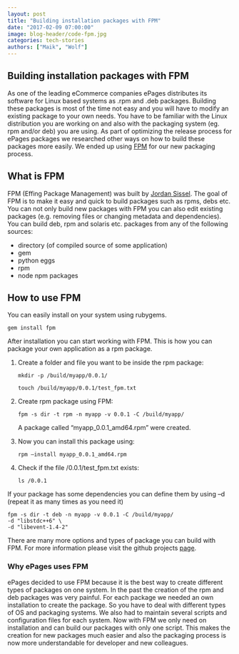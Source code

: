 ```yaml
---
layout: post
title: "Building installation packages with FPM"
date: "2017-02-09 07:00:00"
image: blog-header/code-fpm.jpg
categories: tech-stories
authors: ["Maik", "Wolf"]
---
```


## Building installation packages with FPM

As one of the leading eCommerce companies ePages distributes its software for Linux based systems as .rpm and .deb packages.
Building these packages is most of the time not easy and you will have to modify an existing package to your own needs.
You have to be familiar with the Linux distribution you are working on and also with the packaging system (eg. rpm and/or deb) you are using.
As part of optimizing the release process for ePages packages we researched other ways on how to build these packages more easily.
We ended up using [FPM](https://github.com/jordansissel/fpm/wiki) for our new packaging process.

## What is FPM

FPM (Effing Package Management) was built by [Jordan Sissel](https://twitter.com/jordansissel?lang=de).
The goal of FPM is to make it easy and quick to build packages such as rpms, debs etc.
You can not only build new packages with FPM you can also edit existing packages (e.g. removing files or changing metadata and dependencies).
You can build deb, rpm and solaris etc. packages from any of the following sources:

* directory (of compiled source of some application)
* gem
* python eggs
* rpm
* node npm packages

## How to use FPM

You can easily install on your system using rubygems.

```
gem install fpm
```

After installation you can start working with FPM.
This is how you can package your own application as a rpm package.

1. Create a folder and file you want to be inside the rpm package:

    ```
    mkdir -p /build/myapp/0.0.1/
    
    touch /build/myapp/0.0.1/test_fpm.txt
    ```
2. Create rpm package using FPM:

    ```
    fpm -s dir -t rpm -n myapp -v 0.0.1 -C /build/myapp/
    ```

    A package called “myapp_0.0.1_amd64.rpm” were created.

3. Now you can install this package using:

    ```
    rpm –install myapp_0.0.1_amd64.rpm
    ```

4. Check if the file  /0.0.1/test_fpm.txt exists:

    ```
    ls /0.0.1
    ```

If your package has some dependencies you can define them by using –d (repeat it as many times as you need it)

```
fpm -s dir -t deb -n myapp -v 0.0.1 -C /build/myapp/
-d "libstdc++6" \
-d "libevent-1.4-2"
```

There are many more options and types of package you can build with FPM.
For more information please visit the github projects [page](https:/github.com/jordansissel/fpm/wiki).

### Why ePages uses FPM

ePages decided to use FPM because it is the best way to create different types of packages on one system.
In the past the creation of the rpm and deb packages was very painful.
For each package we needed an own installation to create the package.
So you have to deal with different types of OS and packaging systems.
We also had to maintain several scripts and configuration files for each system.
Now with FPM we only need on installation and can build our packages with only one script.
This makes the creation for new packages much easier and also the packaging process is now more understandable for developer and new colleagues.

